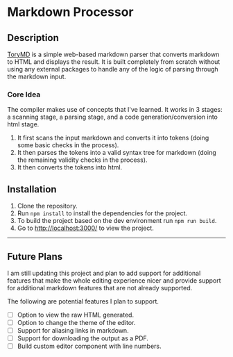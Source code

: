 # Markdown Processor

## Description 

[ToryMD](https://markdown.torychen.com) is a simple web-based markdown parser that converts markdown to HTML and displays the result. 
It is built completely from scratch without using any external packages to handle any of the logic of parsing through the markdown input.

### Core Idea

The compiler makes use of concepts that I've learned. It works in 3 stages: a scanning stage, a parsing stage, and a code generation/conversion into html stage.
1. It first scans the input markdown and converts it into tokens (doing some basic checks in the process).
2. It then parses the tokens into a valid syntax tree for markdown (doing the remaining validity checks in the process).
3. It then converts the tokens into html.

## Installation
1. Clone the repository.
2. Run `npm install` to install the dependencies for the project.
3. To build the project based on the dev environment run `npm run build`.
4. Go to <http://localhost:3000/> to view the project.

***

## Future Plans

I am still updating this project and plan to add support for additional features that make the whole editing experience nicer and provide support for additional markdown features that are not already supported. 

The following are potential features I plan to support.

- [ ] Option to view the raw HTML generated.
- [ ] Option to change the theme of the editor.
- [ ] Support for aliasing links in markdown.
- [ ] Support for downloading the output as a PDF.
- [ ] Build custom editor component with line numbers.
